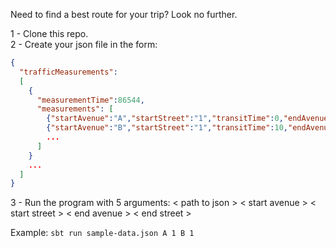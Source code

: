 Need to find a best route for your trip? Look no further.

1 - Clone this repo.\
2 - Create your json file in the form:
````json
{
  "trafficMeasurements":
  [
    {
      "measurementTime":86544,
      "measurements": [
        {"startAvenue":"A","startStreet":"1","transitTime":0,"endAvenue":"B","endStreet":"1"},
        {"startAvenue":"B","startStreet":"1","transitTime":10,"endAvenue":"C","endStreet":"1"}
        ...
      ]
    }
    ...
  ]
}

````
3 - Run the program with 5 arguments: < path to json > < start avenue > < start street > < end avenue > < end street >

Example: ```sbt run sample-data.json A 1 B 1```
